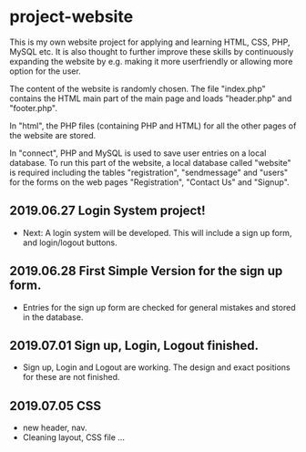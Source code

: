 # project-website
This is my own website project for applying and learning HTML, CSS, PHP, MySQL etc. It is also thought to further improve these skills by continuously expanding the website by e.g. making it more userfriendly or allowing more option for the user.

The content of the website is randomly chosen. The file "index.php" contains the HTML main part of the main page and loads "header.php" and "footer.php". 

In "html", the PHP files (containing PHP and HTML) for all the other pages of the website are stored.

In "connect", PHP and MySQL is used to save user entries on a local database. To run this part of the website, a local database called "website" is required including the tables "registration", "sendmessage" and "users" for the forms on the web pages "Registration", "Contact Us" and "Signup".


## 2019.06.27 Login System project!
* Next: A login system will be developed. This will include a sign up form, and login/logout buttons.

## 2019.06.28 First Simple Version for the sign up form.
* Entries for the sign up form are checked for general mistakes and stored in the database.

## 2019.07.01 Sign up, Login, Logout finished.
* Sign up, Login and Logout are working. The design and exact positions for these are not finished.

## 2019.07.05 CSS
* new header, nav.
* Cleaning layout, CSS file ...

